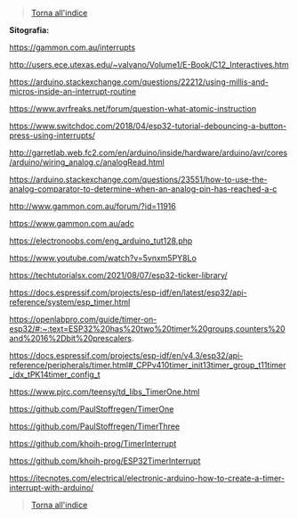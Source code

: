 >[Torna all'indice](indexinterrupts.md)

**Sitografia:**

https://gammon.com.au/interrupts

http://users.ece.utexas.edu/~valvano/Volume1/E-Book/C12_Interactives.htm

https://arduino.stackexchange.com/questions/22212/using-millis-and-micros-inside-an-interrupt-routine

https://www.avrfreaks.net/forum/question-what-atomic-instruction

https://www.switchdoc.com/2018/04/esp32-tutorial-debouncing-a-button-press-using-interrupts/

http://garretlab.web.fc2.com/en/arduino/inside/hardware/arduino/avr/cores/arduino/wiring_analog.c/analogRead.html

https://arduino.stackexchange.com/questions/23551/how-to-use-the-analog-comparator-to-determine-when-an-analog-pin-has-reached-a-c

http://www.gammon.com.au/forum/?id=11916

https://www.gammon.com.au/adc

https://electronoobs.com/eng_arduino_tut128.php

https://www.youtube.com/watch?v=5vnxm5PY8Lo

https://techtutorialsx.com/2021/08/07/esp32-ticker-library/

https://docs.espressif.com/projects/esp-idf/en/latest/esp32/api-reference/system/esp_timer.html

https://openlabpro.com/guide/timer-on-esp32/#:~:text=ESP32%20has%20two%20timer%20groups,counters%20and%2016%2Dbit%20prescalers.

https://docs.espressif.com/projects/esp-idf/en/v4.3/esp32/api-reference/peripherals/timer.html#_CPPv410timer_init13timer_group_t11timer_idx_tPK14timer_config_t

https://www.pjrc.com/teensy/td_libs_TimerOne.html

https://github.com/PaulStoffregen/TimerOne

https://github.com/PaulStoffregen/TimerThree

https://github.com/khoih-prog/TimerInterrupt

https://github.com/khoih-prog/ESP32TimerInterrupt

https://itecnotes.com/electrical/electronic-arduino-how-to-create-a-timer-interrupt-with-arduino/

>[Torna all'indice](indexinterrupts.md)

